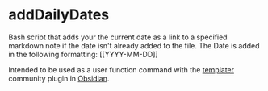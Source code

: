 # addDailyDates
Bash script that adds your the current date as a link to a specified markdown note if the date isn't already added to the file. The Date is added in the following formatting: 
[[YYYY-MM-DD]] 

Intended to be used as a user function command with the [templater](https://silentvoid13.github.io/Templater/) community plugin in [Obsidian](obsidian.md).
